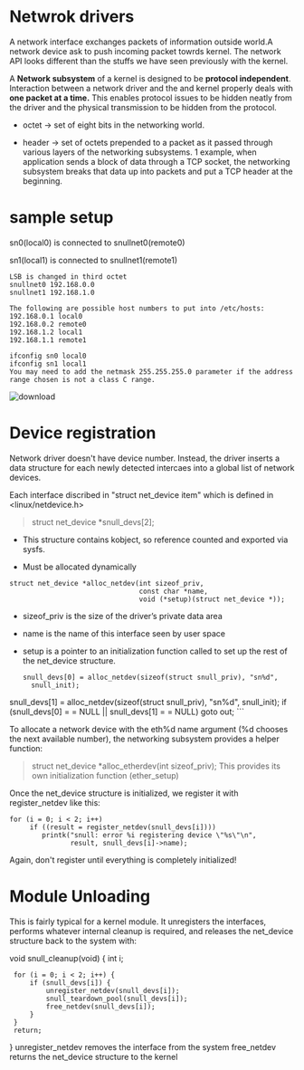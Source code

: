 # Netwrok drivers

A network interface exchanges packets of information outside world.A network device ask to push incoming packet towrds kernel. The network API looks different than the stuffs we have seen previously with the kernel.

A **Network subsystem** of a kernel is designed to be **protocol independent**. Interaction between a network driver and the 
and kernel properly deals with **one packet at a time.** This enables protocol issues to be hidden neatly from the driver and the physical transmission to be hidden from the protocol.

- octet -> set of eight bits in the networking world.
+ header -> set of octets prepended to a packet as it passed through various layers of the networking subsystems.
     1 example, when application sends a block of data through a TCP socket, the networking subsystem breaks that data up into packets and put a TCP header at the beginning.

# sample setup

  sn0(local0) is connected to snullnet0(remote0)

  sn1(local1) is connected to snullnet1(remote1)
  ```
  LSB is changed in third octet
  snullnet0 192.168.0.0
  snullnet1 192.168.1.0

  The following are possible host numbers to put into /etc/hosts:
  192.168.0.1 local0
  192.168.0.2 remote0
  192.168.1.2 local1
  192.168.1.1 remote1

  ifconfig sn0 local0
  ifconfig sn1 local1
  You may need to add the netmask 255.255.255.0 parameter if the address range chosen is not a class C range.

  ```
  ![download](https://github.com/krishnaKSA/Linux-Kernel/assets/60934956/78fa16ac-d7c7-4735-a0de-b64db9d8503e)

# Device registration

Network driver doesn't have device number. Instead, the driver inserts a data structure for each newly detected intercaes into a global list of network devices.

Each interface discribed in "struct net_device item" which is defined in <linux/netdevice.h>
> struct net_device *snull_devs[2];

+ This structure contains kobject, so reference counted and exported via sysfs.
- Must be allocated dynamically
```
struct net_device *alloc_netdev(int sizeof_priv,
                                const char *name,
                                void (*setup)(struct net_device *));
```

+ sizeof_priv is the size of the driver’s private data area
- name is the name of this interface seen by user space
+ setup is a pointer to an initialization function called to set up the rest of the net_device structure.

  ```
  snull_devs[0] = alloc_netdev(sizeof(struct snull_priv), "sn%d",
    snull_init);
snull_devs[1] = alloc_netdev(sizeof(struct snull_priv), "sn%d",
    snull_init);
if (snull_devs[0] = = NULL || snull_devs[1] = = NULL)
    goto out;
    ```

To allocate a network device with the eth%d name argument (%d chooses the next available number), the networking subsystem provides a helper function:

> struct net_device *alloc_etherdev(int sizeof_priv);
This provides its own initialization function (ether_setup)

Once the net_device structure is initialized, we register it with register_netdev like this:
```
for (i = 0; i < 2; i++)
     if ((result = register_netdev(snull_devs[i])))
        printk("snull: error %i registering device \"%s\"\n",
               result, snull_devs[i]->name);
```
Again, don't register until everything is completely initialized!

# Module Unloading
This is fairly typical for a kernel module. It unregisters the interfaces, performs whatever internal cleanup is required, and releases the net_device structure back to the system with:

void snull_cleanup(void)
{
     int i;
     
     for (i = 0; i < 2; i++) {
         if (snull_devs[i]) {
             unregister_netdev(snull_devs[i]);
             snull_teardown_pool(snull_devs[i]);
             free_netdev(snull_devs[i]);
         }
     }
     return;
}
unregister_netdev removes the interface from the system
free_netdev returns the net_device structure to the kernel
